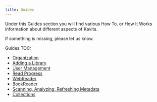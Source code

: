 ```yaml
---
title: Guides
---
```


Under this Guides section you will find various How To, or How It Works information about different aspects of Kavita.

If something is missing, please let us know.

Guides TOC:
* [Organization](https://wiki.kavitareader.com/guides/organization)
* [Adding a Library](https://wiki.kavitareader.com/guides/adding-a-library)
* [User Management](https://wiki.kavitareader.com/guides/user-management)
* [Read Progress](https://wiki.kavitareader.com/guides/read-progress)
* [WebReader](https://wiki.kavitareader.com/guides/webreader)
* [BookReader](https://wiki.kavitareader.com/guides/bookreader)
* [Scanning, Analyzing, Refreshing Metadata](https://wiki.kavitareader.com/guides/scanning-analyzing-and-refreshing-metadata)
* [Collections](https://wiki.kavitareader.com/guides/collections)